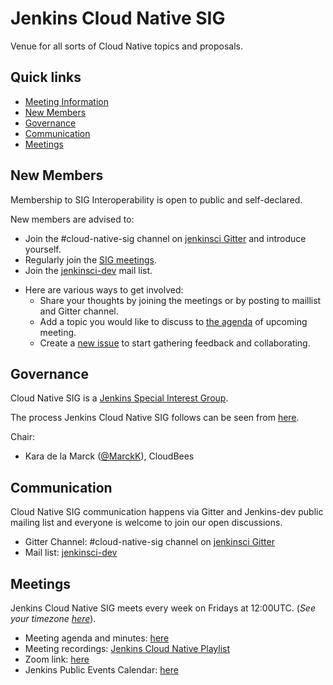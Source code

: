 # Jenkins Cloud Native SIG


Venue for all sorts of Cloud Native topics and proposals.

## Quick links

- [Meeting Information](#meetings)
- [New Members](#new-members)
- [Governance](#governance)
- [Communication](#communication)
- [Meetings](#meetings)
<!-- - [Members](#members) -->
## New Members

Membership to SIG Interoperability is open to public and self-declared.

New members are advised to:

* Join the #cloud-native-sig channel on [jenkinsci Gitter](https://gitter.im/jenkinsci/cloud-native-sig) and introduce yourself.
* Regularly join the [SIG meetings](/meetings.md).
* Join the [jenkinsci-dev](https://www.jenkins.io/mailing-lists/#jenkinsci-users-googlegroups-com) mail list.
<!-- * Submit a PR to add yourself to the [members list](#members). -->
* Here are various ways to get involved:
  * Share your thoughts by joining the meetings or by posting to maillist and Gitter channel.
  * Add a topic you would like to discuss to [the agenda](/meetings.md) of upcoming meeting.
  * Create a [new issue](https://github.com/jenkinsci/sig-cloud-native/issues) to start gathering feedback and collaborating.

## Governance

Cloud Native SIG is a [Jenkins Special Interest Group](https://www.jenkins.io/sigs/).

The process Jenkins Cloud Native SIG follows can be seen from [here](https://github.com/jenkinsci/jep/tree/master/jep/4).

Chair:

* Kara de la Marck ([@MarckK](https://github.com/MarckK)), CloudBees

## Communication

Cloud Native SIG communication happens via Gitter and Jenkins-dev public mailing list and everyone is
welcome to join our open discussions.

* Gitter Channel: #cloud-native-sig channel on [jenkinsci Gitter](https://gitter.im/jenkinsci/cloud-native-sig)
* Mail list: [jenkinsci-dev](https://www.jenkins.io/mailing-lists/#jenkinsci-users-googlegroups-com)

## Meetings

Jenkins Cloud Native SIG meets every week on Fridays at 12:00UTC. (*See your timezone [here](https://time.is/1200_in_UTC)*).

* Meeting agenda and minutes: [here](./meetings.md)
* Meeting recordings: [Jenkins Cloud Native Playlist](https://www.youtube.com/playlist?list=PLN7ajX_VdyaOFG9hTrswbO-ZK_n4B8CaG)
* Zoom link: [here]( https://zoom.us/j/91266012072?pwd=OWJZSGVuY2s3aHhHbitPVnIwNDBIUT09)
* Jenkins Public Events Calendar: [here](https://www.jenkins.io/events/)